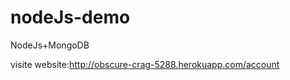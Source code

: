 nodeJs-demo
===========

NodeJs+MongoDB

visite website:http://obscure-crag-5288.herokuapp.com/account
